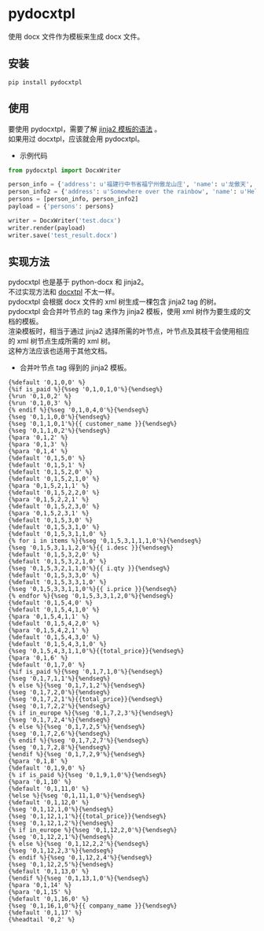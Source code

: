 
# pydocxtpl
使用 docx 文件作为模板来生成 docx 文件。 
 
## 安装

```shell
pip install pydocxtpl
```

## 使用

要使用 pydocxtpl，需要了解 [jinja2 模板的语法](http://docs.jinkan.org/docs/jinja2/templates.html) 。  
如果用过 docxtpl，应该就会用 pydocxtpl。 

*   示例代码
```python
from pydocxtpl import DocxWriter

person_info = {'address': u'福建行中书省福宁州傲龙山庄', 'name': u'龙傲天', 'pic': '1.jpg'}
person_info2 = {'address': u'Somewhere over the rainbow', 'name': u'Hello Wizard', 'pic': '0.jpg'}
persons = [person_info, person_info2]
payload = {'persons': persons}

writer = DocxWriter('test.docx')
writer.render(payload)
writer.save('test_result.docx')
```


## 实现方法

pydocxtpl 也是基于 python-docx 和 jinja2。   
不过实现方法和 [docxtpl](https://github.com/elapouya/python-docx-template) 不太一样。  
pydocxtpl 会根据 docx 文件的 xml 树生成一棵包含 jinja2 tag 的树。   
pydocxtpl 会合并叶节点的 tag 来作为 jinja2 模板，使用 xml 树作为要生成的文档的模板。  
渲染模板时，相当于通过 jinja2 选择所需的叶节点，叶节点及其枝干会使用相应的 xml 树节点生成所需的 xml 树。   
这种方法应该也适用于其他文档。
          
*   合并叶节点 tag 得到的 jinja2 模板。  

```jinja2
{%default '0,1,0,0' %}
{%if is_paid %}{%seg '0,1,0,1,0'%}{%endseg%}
{%run '0,1,0,2' %}
{%run '0,1,0,3' %}
{% endif %}{%seg '0,1,0,4,0'%}{%endseg%}
{%seg '0,1,1,0,0'%}{%endseg%}
{%seg '0,1,1,0,1'%}{{ customer_name }}{%endseg%}
{%seg '0,1,1,0,2'%}{%endseg%}
{%para '0,1,2' %}
{%para '0,1,3' %}
{%para '0,1,4' %}
{%default '0,1,5,0' %}
{%default '0,1,5,1' %}
{%default '0,1,5,2,0' %}
{%default '0,1,5,2,1,0' %}
{%para '0,1,5,2,1,1' %}
{%default '0,1,5,2,2,0' %}
{%para '0,1,5,2,2,1' %}
{%default '0,1,5,2,3,0' %}
{%para '0,1,5,2,3,1' %}
{%default '0,1,5,3,0' %}
{%default '0,1,5,3,1,0' %}
{%default '0,1,5,3,1,1,0' %}
{% for i in items %}{%seg '0,1,5,3,1,1,1,0'%}{%endseg%}
{%seg '0,1,5,3,1,1,2,0'%}{{ i.desc }}{%endseg%}
{%default '0,1,5,3,2,0' %}
{%default '0,1,5,3,2,1,0' %}
{%seg '0,1,5,3,2,1,1,0'%}{{ i.qty }}{%endseg%}
{%default '0,1,5,3,3,0' %}
{%default '0,1,5,3,3,1,0' %}
{%seg '0,1,5,3,3,1,1,0'%}{{ i.price }}{%endseg%}
{% endfor %}{%seg '0,1,5,3,3,1,2,0'%}{%endseg%}
{%default '0,1,5,4,0' %}
{%default '0,1,5,4,1,0' %}
{%para '0,1,5,4,1,1' %}
{%default '0,1,5,4,2,0' %}
{%para '0,1,5,4,2,1' %}
{%default '0,1,5,4,3,0' %}
{%default '0,1,5,4,3,1,0' %}
{%seg '0,1,5,4,3,1,1,0'%}{{total_price}}{%endseg%}
{%para '0,1,6' %}
{%default '0,1,7,0' %}
{%if is_paid %}{%seg '0,1,7,1,0'%}{%endseg%}
{%seg '0,1,7,1,1'%}{%endseg%}
{% else %}{%seg '0,1,7,1,2'%}{%endseg%}
{%seg '0,1,7,2,0'%}{%endseg%}
{%seg '0,1,7,2,1'%}{{total_price}}{%endseg%}
{%seg '0,1,7,2,2'%}{%endseg%}
{% if in_europe %}{%seg '0,1,7,2,3'%}{%endseg%}
{%seg '0,1,7,2,4'%}{%endseg%}
{% else %}{%seg '0,1,7,2,5'%}{%endseg%}
{%seg '0,1,7,2,6'%}{%endseg%}
{% endif %}{%seg '0,1,7,2,7'%}{%endseg%}
{%seg '0,1,7,2,8'%}{%endseg%}
{%endif %}{%seg '0,1,7,2,9'%}{%endseg%}
{%para '0,1,8' %}
{%default '0,1,9,0' %}
{% if is_paid %}{%seg '0,1,9,1,0'%}{%endseg%}
{%para '0,1,10' %}
{%default '0,1,11,0' %}
{%else %}{%seg '0,1,11,1,0'%}{%endseg%}
{%default '0,1,12,0' %}
{%seg '0,1,12,1,0'%}{%endseg%}
{%seg '0,1,12,1,1'%}{{total_price}}{%endseg%}
{%seg '0,1,12,1,2'%}{%endseg%}
{% if in_europe %}{%seg '0,1,12,2,0'%}{%endseg%}
{%seg '0,1,12,2,1'%}{%endseg%}
{% else %}{%seg '0,1,12,2,2'%}{%endseg%}
{%seg '0,1,12,2,3'%}{%endseg%}
{% endif %}{%seg '0,1,12,2,4'%}{%endseg%}
{%seg '0,1,12,2,5'%}{%endseg%}
{%default '0,1,13,0' %}
{%endif %}{%seg '0,1,13,1,0'%}{%endseg%}
{%para '0,1,14' %}
{%para '0,1,15' %}
{%default '0,1,16,0' %}
{%seg '0,1,16,1,0'%}{{ company_name }}{%endseg%}
{%default '0,1,17' %}
{%headtail '0,2' %}
```